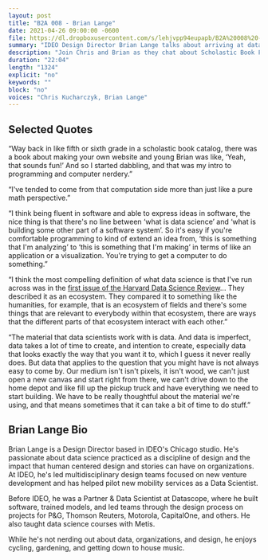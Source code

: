 ```yaml
---
layout: post
title: "B2A 008 - Brian Lange"
date: 2021-04-26 09:00:00 -0600
file: https://dl.dropboxusercontent.com/s/lehjvpp94eupapb/B2A%20008%20-%20Brian%20Lange.mp3
summary: "IDEO Design Director Brian Lange talks about arriving at data science from a software background."
description: "Join Chris and Brian as they chat about Scholastic Book Fairs, the data science ecosystem, and why data isn't like Home Depot."
duration: "22:04" 
length: "1324"
explicit: "no" 
keywords: ""
block: "no" 
voices: "Chris Kucharczyk, Brian Lange"
---
```


## Selected Quotes

“Way back in like fifth or sixth grade in a scholastic book catalog, there was a book about making your own website and young Brian was like, ‘Yeah, that sounds fun!’ And so I started dabbling, and that was my intro to programming and computer nerdery.”

“I've tended to come from that computation side more than just like a pure math perspective.”

“I think being fluent in software and able to express ideas in software, the nice thing is that there's no line between ‘what is data science’ and ‘what is building some other part of a software system’. So it's easy if you're comfortable programming to kind of extend an idea from, ‘this is something that I'm analyzing’ to ‘this is something that I'm making’ in terms of like an application or a visualization. You’re trying to get a computer to do something.”

“I think the most compelling definition of what data science is that I've run across was in the [first issue of the Harvard Data Science Review](https://hdsr.mitpress.mit.edu/pub/jhy4g6eg/release/7?readingCollection=72befc2a)... They described it as an ecosystem. They compared it to something like the humanities, for example, that is an ecosystem of fields and there's some things that are relevant to everybody within that ecosystem, there are ways that the different parts of that ecosystem interact with each other.”

“The material that data scientists work with is data. And data is imperfect, data takes a lot of time to create, and intention to create, especially data that looks exactly the way that you want it to, which I guess it never really does. But data that applies to the question that you might have is not always easy to come by. Our medium isn't isn't pixels, it isn't wood, we can't just open a new canvas and start right from there, we can't drive down to the home depot and like fill up the pickup truck and have everything we need to start building. We have to be really thoughtful about the material we're using, and that means sometimes that it can take a bit of time to do stuff.”

## Brian Lange Bio

Brian Lange is a Design Director based in IDEO's Chicago studio. He's passionate about data science practiced as a discipline of design and the impact that human centered design and stories can have on organizations. At IDEO, he's led multidisciplinary design teams focused on new venture development and has helped pilot new mobility services as a Data Scientist.

Before IDEO, he was a Partner & Data Scientist at Datascope, where he built software, trained models, and led teams through the design process on projects for P&G, Thomson Reuters, Motorola, CapitalOne, and others. He also taught data science courses with Metis.

While he's not nerding out about data, organizations, and design, he enjoys cycling, gardening, and getting down to house music.
